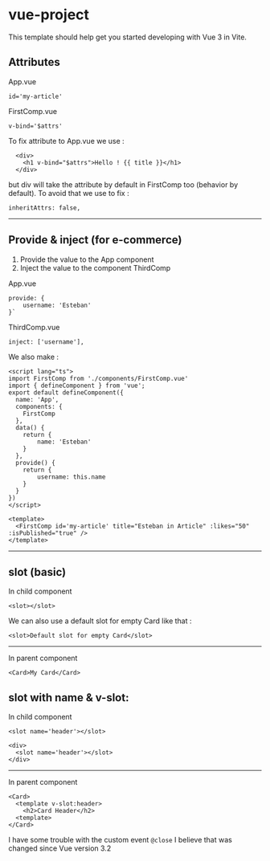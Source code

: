 # vue-project

This template should help get you started developing with Vue 3 in Vite.

## Attributes

App.vue

`id='my-article'`

<FirstComp id='my-article' title="Esteban in Article" />

FirstComp.vue

`v-bind='$attrs'`

To fix attribute to App.vue we use :

```
  <div>
    <h1 v-bind="$attrs">Hello ! {{ title }}</h1>
  </div>
```

but div will take the attribute by default in FirstComp too (behavior by default).
To avoid that we use to fix :

`inheritAttrs: false,`

---

## Provide & inject (for e-commerce)

1) Provide the value to the App component
2) Inject the value to the component ThirdComp

App.vue

```
provide: {
    username: 'Esteban'
}`
```

ThirdComp.vue

`inject: ['username'],`

We also make :

```
<script lang="ts">
import FirstComp from './components/FirstComp.vue'
import { defineComponent } from 'vue';
export default defineComponent({
  name: 'App',
  components: {
    FirstComp
  },
  data() {
    return {
        name: 'Esteban'
    }
  },
  provide() {
    return { 
        username: this.name
    }
  }
})
</script>

<template>
  <FirstComp id='my-article' title="Esteban in Article" :likes="50" :isPublished="true" />
</template>
```

---

## slot (basic)

In child component

`<slot></slot>`

We can also use a default slot for empty Card like that :

`<slot>Default slot for empty Card</slot>`

---

In parent component

`<Card>My Card</Card>`

## slot with name & v-slot:

In child component

`<slot name='header'></slot>`

```
<div>
  <slot name='header'></slot>
</div>
```

---

In parent component

```
<Card>
  <template v-slot:header>
    <h2>Card Header</h2>
  <template>
</Card>
```

I have some trouble with the custom event `@close` I believe that was changed since Vue version 3.2